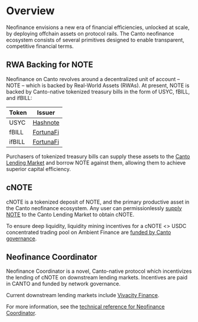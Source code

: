 # Overview

Neofinance envisions a new era of financial efficiencies, unlocked at scale, by deploying offchain assets on protocol rails. The Canto neofinance ecosystem consists of several primitives designed to enable transparent, competitive financial terms.

## RWA Backing for NOTE <a href="#rwas" id="rwas"></a>

Neofinance on Canto revolves around a decentralized unit of account – NOTE – which is backed by Real-World Assets (RWAs). At present, NOTE is backed by Canto-native tokenized treasury bills in the form of USYC, fBILL, and ifBILL:

| Token  | Issuer                                  |
| ------ | --------------------------------------- |
| USYC   | [Hashnote](https://www.hashnote.com/)   |
| fBILL  | [FortunaFi](https://www.fortunafi.com/) |
| ifBILL | [FortunaFi](https://www.fortunafi.com/) |

Purchasers of tokenized treasury bills can supply these assets to the [Canto Lending Market](../free-public-infrastructure-fpi/lending-market.md) and borrow NOTE against them, allowing them to achieve superior capital efficiency.

## cNOTE <a href="#cnote" id="cnote"></a>

cNOTE is a tokenized deposit of NOTE, and the primary productive asset in the Canto neofinance ecosystem. Any user can permissionlessly [supply NOTE](../user-guides/lending-and-borrowing.md#supplying-tokens) to the Canto Lending Market to obtain cNOTE.

To ensure deep liquidity, liquidity mining incentives for a cNOTE <> USDC concentrated trading pool on Ambient Finance are [funded by Canto governance](https://canto.io/governance/proposal/121).

## Neofinance Coordinator

Neofinance Coordinator is a novel, Canto-native protocol which incentivizes the lending of cNOTE on downstream lending markets. Incentives are paid in CANTO and funded by network governance.

Current downstream lending markets include [Vivacity Finance](https://vivacity.finance).

For more information, see the [technical reference for Neofinance Coordinator](overview.md#neofinance-coordinator).
